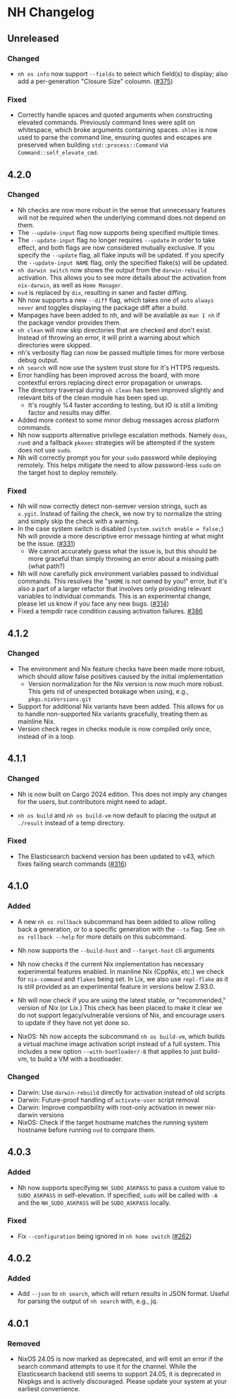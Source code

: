 <!-- markdownlint-disable no-duplicate-heading -->

# NH Changelog

<!--
This is the Nh changelog. It aims to describe changes that occurred within the
codebase, to the extent that concerns *both users and contributors*. If you are
a contributor, please add your changes under the "Unreleased" section as tags
will be created at the discretion of maintainers. If your changes fix an
existing bug, you must describe the new behaviour (ideally in comparison to the
old one) and put it under the "Fixed" subsection. Linking the relevant open
issue is not necessary, but good to have. Otherwise, general-purpose changes can
be put in the "Changed" section or, if it's just to remove code or
functionality, under the "Removed" section.
-->
## Unreleased

### Changed

- `nh os info` now support `--fields` to select which field(s) to display;
  also add a per-generation "Closure Size" coloumn.
  ([#375](https://github.com/nix-community/nh/issues/375))

### Fixed

- Correctly handle spaces and quoted arguments when constructing elevated commands.
  Previously command lines were split on whitespace, which broke arguments containing spaces.
  `shlex` is now used to parse the command line, ensuring quotes and escapes are
  preserved when building `std::process::Command` via `Command::self_elevate_cmd`.

## 4.2.0

### Changed

- Nh checks are now more robust in the sense that unnecessary features will not
  be required when the underlying command does not depend on them.
- The `--update-input` flag now supports being specified multiple times.
- The `--update-input` flag no longer requires `--update` in order to take
  effect, and both flags are now considered mutually exclusive. If you specify
  the `--update` flag, all flake inputs will be updated. If you specify the
  `--update-input NAME` flag, only the specified flake(s) will be updated.
- `nh darwin switch` now shows the output from the `darwin-rebuild` activation.
  This allows you to see more details about the activation from `nix-darwin`, as
  well as `Home Manager`.
- `nvd` is replaced by `dix`, resulting in saner and faster diffing.
- Nh now supports a new `--diff` flag, which takes one of `auto` `always`
  `never` and toggles displaying the package diff after a build.
- Manpages have been added to nh, and will be available as `man 1 nh` if the
  package vendor provides them.
- `nh clean` will now skip directories that are checked and don't exist. Instead
  of throwing an error, it will print a warning about which directories were
  skipped.
- nh's verbosity flag can now be passed multiple times for more verbose debug
  output.
- `nh search` will now use the system trust store for it's HTTPS requests.
- Error handling has been improved across the board, with more contextful errors
  replacing direct error propagation or unwraps.
- The directory traversal during `nh clean` has been improved slightly and
  relevant bits of the clean module has been sped up.
  - It's roughly %4 faster according to testing, but IO is still a limiting
    factor and results may differ.
- Added more context to some minor debug messages across platform commands.
- Nh now supports alternative privilege escalation methods. Namely `doas`,
  `run0` and a fallback `pkexec` strategies will be attempted if the system does
  not use `sudo`.
- Nh will correctly prompt you for your `sudo` password while deploying
  remotely. This helps mitigate the need to allow password-less `sudo` on the
  target host to deploy remotely.

### Fixed

- Nh will now correctly detect non-semver version strings, such as `x.ygit`.
  Instead of failing the check, we now try to normalize the string and simply
  skip the check with a warning.
- In the case system switch is disabled (`system.switch enable = false;`) Nh
  will provide a more descriptive error message hinting at what might be the
  issue. ([#331](https://github.com/nix-community/nh/issues/331))
  - We cannot accurately guess what the issue is, but this should be more
    graceful than simply throwing an error about a missing path (what path?)
- Nh will now carefully pick environment variables passed to individual
  commands. This resolves the "`$HOME` is not owned by you!" error, but it's
  also a part of a larger refactor that involves only providing relevant
  variables to individual commands. This is an experimental change, please let
  us know if you face any new bugs.
  ([#314](https://github.com/nix-community/nh/issues/314))
- Fixed a tempdir race condition causing activation failures.
  [#386](https://github.com/nix-community/nh/pull/386)

## 4.1.2

### Changed

- The environment and Nix feature checks have been made more robust, which
  should allow false positives caused by the initial implementation
  - Version normalization for the Nix version is now much more robust. This gets
    rid of unexpected breakage when using, e.g., `pkgs.nixVersions.git`
- Support for additional Nix variants have been added. This allows for us to
  handle non-supported Nix variants gracefully, treating them as mainline Nix.
- Version check regex in checks module is now compiled only once, instead of in
  a loop.

## 4.1.1

### Changed

- Nh is now built on Cargo 2024 edition. This does not imply any changes for the
  users, but contributors might need to adapt.

- `nh os build` and `nh os build-vm` now default to placing the output at
  `./result` instead of a temp directory.

### Fixed

- The Elasticsearch backend version has been updated to v43, which fixes failing
  search commands ([#316](https://github.com/nix-community/nh/pull/316))

## 4.1.0

### Added

- A new `nh os rollback` subcommand has been added to allow rolling back a
  generation, or to a specific generation with the `--to` flag. See
  `nh os rollback --help` for more details on this subcommand.

- Nh now supports the `--build-host` and `--target-host` cli arguments

- Nh now checks if the current Nix implementation has necessary experimental
  features enabled. In mainline Nix (CppNix, etc.) we check for `nix-command`
  and `flakes` being set. In Lix, we also use `repl-flake` as it is still
  provided as an experimental feature in versions below 2.93.0.

- Nh will now check if you are using the latest stable, or "recommended,"
  version of Nix (or Lix.) This check has been placed to make it clear we do not
  support legacy/vulnerable versions of Nix, and encourage users to update if
  they have not yet done so.

- NixOS: Nh now accepts the subcommand `nh os build-vm`, which builds a virtual
  machine image activation script instead of a full system. This includes a new
  option `--with-bootloader/-B` that applies to just build-vm, to build a VM
  with a bootloader.

### Changed

- Darwin: Use `darwin-rebuild` directly for activation instead of old scripts
- Darwin: Future-proof handling of `activate-user` script removal
- Darwin: Improve compatibility with root-only activation in newer nix-darwin
  versions
- NixOS: Check if the target hostname matches the running system hostname before
  running `nvd` to compare them.

## 4.0.3

### Added

- Nh now supports specifying `NH_SUDO_ASKPASS` to pass a custom value to
  `SUDO_ASKPASS` in self-elevation. If specified, `sudo` will be called with
  `-A` and the `NH_SUDO_ASKPASS` will be `SUDO_ASKPASS` locally.

### Fixed

- Fix `--configuration` being ignored in `nh home switch`
  ([#262](https://github.com/nix-community/nh/issues/262))

## 4.0.2

### Added

- Add `--json` to `nh search`, which will return results in JSON format. Useful
  for parsing the output of `nh search` with, e.g., jq.

## 4.0.1

### Removed

- NixOS 24.05 is now marked as deprecated, and will emit an error if the search
  command attempts to use it for the channel. While the Elasticsearch backend
  still seems to support 24.05, it is deprecated in Nixpkgs and is actively
  discouraged. Please update your system at your earliest convenience.
